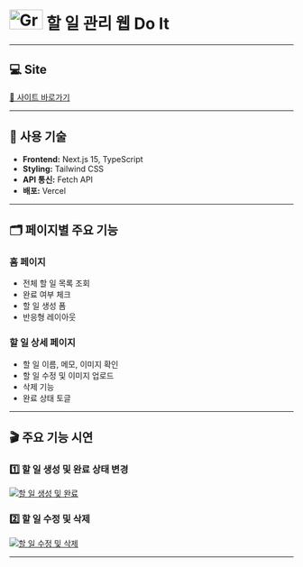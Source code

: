 # <img width="59" height="35" alt="Group 33684" src="https://github.com/user-attachments/assets/bb7c852a-eec5-4e17-8bc5-160d6c84759c" /> 할 일 관리 웹 Do It
---
## 💻 Site

[🔗 사이트 바로가기](https://codeit-sanghyeop.vercel.app)  

---


## 🔧 사용 기술

- **Frontend:** Next.js 15, TypeScript
- **Styling:** Tailwind CSS
- **API 통신:** Fetch API
- **배포:** Vercel

---


## 🗂 페이지별 주요 기능

### 홈 페이지
- 전체 할 일 목록 조회
- 완료 여부 체크
- 할 일 생성 폼
- 반응형 레이아웃

### 할 일 상세 페이지
- 할 일 이름, 메모, 이미지 확인
- 할 일 수정 및 이미지 업로드
- 삭제 기능
- 완료 상태 토글
---


## 🎬 주요 기능 시연

### 1️⃣ 할 일 생성 및 완료 상태 변경
[![할 일 생성 및 완료](https://github.com/user-attachments/assets/c776a433-c2c9-4520-9868-d29750c20ccb)](https://github.com/user-attachments/assets/c776a433-c2c9-4520-9868-d29750c20ccb)

### 2️⃣ 할 일 수정 및 삭제
[![할 일 수정 및 삭제](https://github.com/user-attachments/assets/d16fc5ab-09c2-4690-9868-14ea7de9dec8)](https://github.com/user-attachments/assets/d16fc5ab-09c2-4690-9868-14ea7de9dec8)

---

